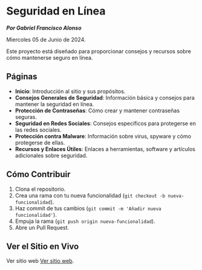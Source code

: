 # Seguridad en Línea

***Por Gabriel Francisco Alonso***

Miercoles 05 de Junio de 2024.

Este proyecto está diseñado para proporcionar consejos y recursos sobre cómo mantenerse seguro en línea.

## Páginas

- **Inicio**: Introducción al sitio y sus propósitos.
- **Consejos Generales de Seguridad**: Información básica y consejos para mantener la seguridad en línea.
- **Protección de Contraseñas**: Cómo crear y mantener contraseñas seguras.
- **Seguridad en Redes Sociales**: Consejos específicos para protegerse en las redes sociales.
- **Protección contra Malware**: Información sobre virus, spyware y cómo protegerse de ellas.
- **Recursos y Enlaces Útiles**: Enlaces a herramientas, software y artículos adicionales sobre seguridad.

## Cómo Contribuir

1. Clona el repositorio.
2. Crea una rama con tu nueva funcionalidad (`git checkout -b nueva-funcionalidad`).
3. Haz commit de tus cambios (`git commit -m 'Añadir nueva funcionalidad'`).
4. Empuja la rama (`git push origin nueva-funcionalidad`).
5. Abre un Pull Request.

## Ver el Sitio en Vivo

Ver sitio web [Ver sitio web](https://gabrielfrancisco7.github.io/Pagina-web/).